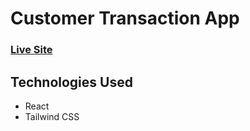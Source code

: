 # Customer Transaction App

### [Live Site](https://omart98.github.io/customer_transaction_app/)

## Technologies Used

- React
- Tailwind CSS
